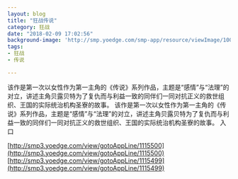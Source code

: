 ```yaml
---
layout: blog
title: "狂战传说"
category: 狂战
date: "2018-02-09 17:02:56"
background-image: 'http://smp.yoedge.com/smp-app/resource/viewImage/1004032appline.png'
tags:
- 狂战
- 传说

---
```

该作是第一次以女性作为第一主角的《传说》系列作品，主题是“感情”与“法理”的对立，讲述主角贝露贝特为了复仇而与利益一致的同伴们一同对抗正义的救世组织、王国的实际统治机构圣寮的故事。
该作是第一次以女性作为第一主角的《传说》系列作品，主题是“感情”与“法理”的对立，讲述主角贝露贝特为了复仇而与利益一致的同伴们一同对抗正义的救世组织、王国的实际统治机构圣寮的故事。
入口

[http://smp3.yoedge.com/view/gotoAppLine/1115500](http://smp3.yoedge.com/view/gotoAppLine/1115500)
[http://smp3.yoedge.com/view/gotoAppLine/1115499](http://smp3.yoedge.com/view/gotoAppLine/1115499)

        
